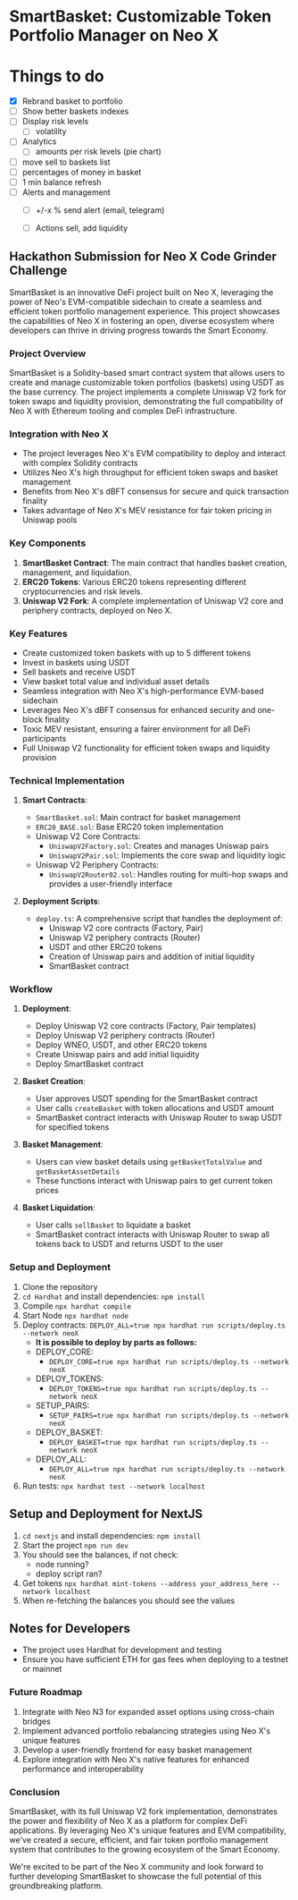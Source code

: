 # SmartBasket: Customizable Token Portfolio Manager on Neo X

# Things to do
- [X] Rebrand basket to portfolio
- [ ] Show better baskets indexes
- [ ] Display risk levels
   - [ ] volatility
- [ ] Analytics
   - [ ] amounts per risk levels (pie chart)
- [ ] move sell to baskets list
- [ ] percentages of money in basket
- [ ] 1 min balance refresh
- [ ] Alerts and management
   - [ ] +/-x % send alert (email, telegram)
   - [ ] Actions sell, add liquidity


## Hackathon Submission for Neo X Code Grinder Challenge

SmartBasket is an innovative DeFi project built on Neo X, leveraging the power of Neo's EVM-compatible sidechain to create a seamless and efficient token portfolio management experience. This project showcases the capabilities of Neo X in fostering an open, diverse ecosystem where developers can thrive in driving progress towards the Smart Economy.

### Project Overview

SmartBasket is a Solidity-based smart contract system that allows users to create and manage customizable token portfolios (baskets) using USDT as the base currency. The project implements a complete Uniswap V2 fork for token swaps and liquidity provision, demonstrating the full compatibility of Neo X with Ethereum tooling and complex DeFi infrastructure.

### Integration with Neo X

- The project leverages Neo X's EVM compatibility to deploy and interact with complex Solidity contracts
- Utilizes Neo X's high throughput for efficient token swaps and basket management
- Benefits from Neo X's dBFT consensus for secure and quick transaction finality
- Takes advantage of Neo X's MEV resistance for fair token pricing in Uniswap pools

### Key Components

1. **SmartBasket Contract**: The main contract that handles basket creation, management, and liquidation.
2. **ERC20 Tokens**: Various ERC20 tokens representing different cryptocurrencies and risk levels.
3. **Uniswap V2 Fork**: A complete implementation of Uniswap V2 core and periphery contracts, deployed on Neo X.

### Key Features

- Create customized token baskets with up to 5 different tokens
- Invest in baskets using USDT
- Sell baskets and receive USDT
- View basket total value and individual asset details
- Seamless integration with Neo X's high-performance EVM-based sidechain
- Leverages Neo X's dBFT consensus for enhanced security and one-block finality
- Toxic MEV resistant, ensuring a fairer environment for all DeFi participants
- Full Uniswap V2 functionality for efficient token swaps and liquidity provision

### Technical Implementation

1. **Smart Contracts**:
   - `SmartBasket.sol`: Main contract for basket management
   - `ERC20_BASE.sol`: Base ERC20 token implementation
   - Uniswap V2 Core Contracts:
     - `UniswapV2Factory.sol`: Creates and manages Uniswap pairs
     - `UniswapV2Pair.sol`: Implements the core swap and liquidity logic
   - Uniswap V2 Periphery Contracts:
     - `UniswapV2Router02.sol`: Handles routing for multi-hop swaps and provides a user-friendly interface

2. **Deployment Scripts**:
   - `deploy.ts`: A comprehensive script that handles the deployment of:
     - Uniswap V2 core contracts (Factory, Pair)
     - Uniswap V2 periphery contracts (Router)
     - USDT and other ERC20 tokens
     - Creation of Uniswap pairs and addition of initial liquidity
     - SmartBasket contract

### Workflow

1. **Deployment**:
   - Deploy Uniswap V2 core contracts (Factory, Pair templates)
   - Deploy Uniswap V2 periphery contracts (Router)
   - Deploy WNEO, USDT, and other ERC20 tokens
   - Create Uniswap pairs and add initial liquidity
   - Deploy SmartBasket contract

2. **Basket Creation**:
   - User approves USDT spending for the SmartBasket contract
   - User calls `createBasket` with token allocations and USDT amount
   - SmartBasket contract interacts with Uniswap Router to swap USDT for specified tokens

3. **Basket Management**:
   - Users can view basket details using `getBasketTotalValue` and `getBasketAssetDetails`
   - These functions interact with Uniswap pairs to get current token prices

4. **Basket Liquidation**:
   - User calls `sellBasket` to liquidate a basket
   - SmartBasket contract interacts with Uniswap Router to swap all tokens back to USDT and returns USDT to the user

### Setup and Deployment

1. Clone the repository
2. `cd Hardhat` and install dependencies: `npm install`
3. Compile `npx hardhat compile`
4. Start Node `npx hardhat node`
5. Deploy contracts: `DEPLOY_ALL=true npx hardhat run scripts/deploy.ts --network neoX`
   - __It is possible to deploy by parts as follows:__
   - DEPLOY_CORE: 
      - `DEPLOY_CORE=true npx hardhat run scripts/deploy.ts --network neoX`
   - DEPLOY_TOKENS:
      - `DEPLOY_TOKENS=true npx hardhat run scripts/deploy.ts --network neoX`
   - SETUP_PAIRS:
      - `SETUP_PAIRS=true npx hardhat run scripts/deploy.ts --network neoX`
   - DEPLOY_BASKET:
      - `DEPLOY_BASKET=true npx hardhat run scripts/deploy.ts --network neoX`
   - DEPLOY_ALL: 
      - `DEPLOY_ALL=true npx hardhat run scripts/deploy.ts --network neoX`
6. Run tests: `npx hardhat test --network localhost`

## Setup and Deployment for NextJS

1. `cd nextjs` and install dependencies: `npm install`
2. Start the project `npm run dev`
3. You should see the balances, if not check:
   - node running?
   - deploy script ran?
5. Get tokens `npx hardhat mint-tokens --address your_address_here --network localhost`
6. When re-fetching the balances you should see the values

## Notes for Developers

- The project uses Hardhat for development and testing
- Ensure you have sufficient ETH for gas fees when deploying to a testnet or mainnet

### Future Roadmap

1. Integrate with Neo N3 for expanded asset options using cross-chain bridges
2. Implement advanced portfolio rebalancing strategies using Neo X's unique features
3. Develop a user-friendly frontend for easy basket management
4. Explore integration with Neo X's native features for enhanced performance and interoperability

### Conclusion

SmartBasket, with its full Uniswap V2 fork implementation, demonstrates the power and flexibility of Neo X as a platform for complex DeFi applications. By leveraging Neo X's unique features and EVM compatibility, we've created a secure, efficient, and fair token portfolio management system that contributes to the growing ecosystem of the Smart Economy.

We're excited to be part of the Neo X community and look forward to further developing SmartBasket to showcase the full potential of this groundbreaking platform.